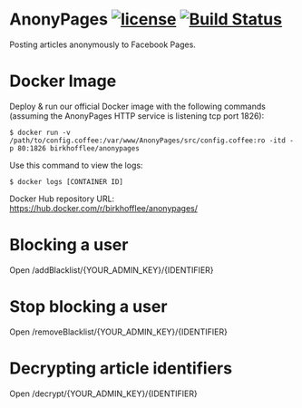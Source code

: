 # AnonyPages [![license](https://img.shields.io/github/license/mashape/apistatus.svg?maxAge=2592000)]() [![Build Status](https://travis-ci.org/BirkhoffLee/AnonyPages.svg?branch=master)](https://travis-ci.org/BirkhoffLee/AnonyPages)
Posting articles anonymously to Facebook Pages.

# Docker Image
Deploy & run our official Docker image with the following commands (assuming the AnonyPages HTTP service is listening tcp port 1826):

```
$ docker run -v /path/to/config.coffee:/var/www/AnonyPages/src/config.coffee:ro -itd -p 80:1826 birkhofflee/anonypages
```

Use this command to view the logs:

```
$ docker logs [CONTAINER ID]
```

Docker Hub repository URL: https://hub.docker.com/r/birkhofflee/anonypages/

# Blocking a user
Open /addBlacklist/{YOUR_ADMIN_KEY}/{IDENTIFIER}

# Stop blocking a user
Open /removeBlacklist/{YOUR_ADMIN_KEY}/{IDENTIFIER}

# Decrypting article identifiers
Open /decrypt/{YOUR_ADMIN_KEY}/{IDENTIFIER}
